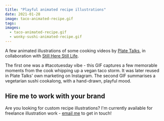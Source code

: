 ```yaml
---
title: "Playful animated recipe illustrations"
date: 2021-01-28
image: taco-animated-recipe.gif
tags:
images:
  - taco-animated-recipe.gif
  - wonky-sushi-animated-recipe.gif
---
```


A few animated illustrations of some cooking videos by [Plate Talks](https://www.platetalks.co.uk/), in collaboration with [Still Here Still Life](https://www.instagram.com/stillherestilllife/).

The first one was a #tacotuesday vibe - this GIF captures a few memorable moments from the cook whipping up a vegan taco storm. It was later reused in Plate Talks' own marketing on Instagram. The second GIF summarises a vegetarian sushi cookalong, with a hand-drawn, playful mood.


## Hire me to work with your brand

Are you looking for custom recipe illustrations? I'm currently available for freelance illustration work - [email me](mailto:vicky.hughes@hotmail.com) to get in touch!
